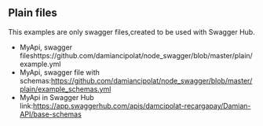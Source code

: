 ## Plain files
This examples are only swagger files,created to be used with Swagger Hub.

- MyApi, swagger fileshttps://github.com/damiancipolat/node_swagger/blob/master/plain/example.yml
- MyApi, swagger file with schemas:https://github.com/damiancipolat/node_swagger/blob/master/plain/example_schemas.yml
- MyApi in Swagger Hub link:https://app.swaggerhub.com/apis/damcipolat-recargapay/Damian-API/base-schemas
